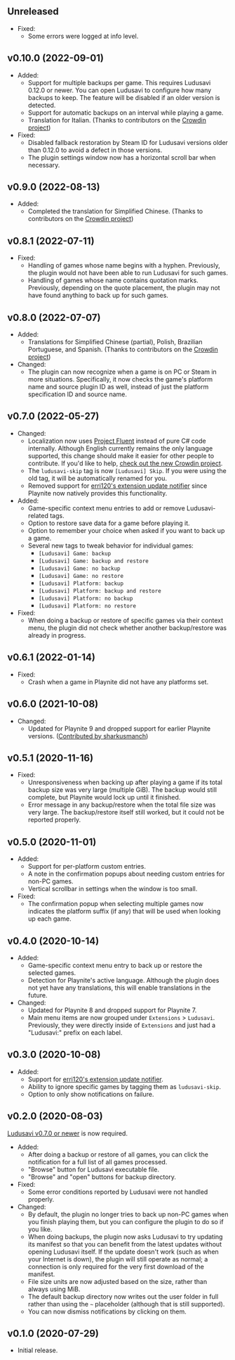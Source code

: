 ## Unreleased

* Fixed:
  * Some errors were logged at info level.

## v0.10.0 (2022-09-01)

* Added:
  * Support for multiple backups per game. This requires Ludusavi 0.12.0 or newer.
    You can open Ludusavi to configure how many backups to keep.
    The feature will be disabled if an older version is detected.
  * Support for automatic backups on an interval while playing a game.
  * Translation for Italian.
    (Thanks to contributors on the [Crowdin project](https://crowdin.com/project/ludusavi-playnite))
* Fixed:
  * Disabled fallback restoration by Steam ID for Ludusavi versions older than
    0.12.0 to avoid a defect in those versions.
  * The plugin settings window now has a horizontal scroll bar when necessary.

## v0.9.0 (2022-08-13)

* Added:
  * Completed the translation for Simplified Chinese.
    (Thanks to contributors on the [Crowdin project](https://crowdin.com/project/ludusavi-playnite))

## v0.8.1 (2022-07-11)

* Fixed:
  * Handling of games whose name begins with a hyphen.
    Previously, the plugin would not have been able to run Ludusavi for such games.
  * Handling of games whose name contains quotation marks.
    Previously, depending on the quote placement, the plugin may not have found
    anything to back up for such games.

## v0.8.0 (2022-07-07)

* Added:
  * Translations for Simplified Chinese (partial), Polish, Brazilian Portuguese, and Spanish.
    (Thanks to contributors on the [Crowdin project](https://crowdin.com/project/ludusavi-playnite))
* Changed:
  * The plugin can now recognize when a game is on PC or Steam in more situations.
    Specifically, it now checks the game's platform name and source plugin ID as well,
    instead of just the platform specification ID and source name.

## v0.7.0 (2022-05-27)

* Changed:
  * Localization now uses [Project Fluent](https://projectfluent.org) instead of pure C# code internally.
    Although English currently remains the only language supported, this change
    should make it easier for other people to contribute. If you'd like to help,
    [check out the new Crowdin project](https://crowdin.com/project/ludusavi-playnite).
  * The `ludusavi-skip` tag is now `[Ludusavi] Skip`.
    If you were using the old tag, it will be automatically renamed for you.
  * Removed support for [erri120's extension update notifier](https://github.com/erri120/Playnite.Extensions)
    since Playnite now natively provides this functionality.
* Added:
  * Game-specific context menu entries to add or remove Ludusavi-related tags.
  * Option to restore save data for a game before playing it.
  * Option to remember your choice when asked if you want to back up a game.
  * Several new tags to tweak behavior for individual games:
    * `[Ludusavi] Game: backup`
    * `[Ludusavi] Game: backup and restore`
    * `[Ludusavi] Game: no backup`
    * `[Ludusavi] Game: no restore`
    * `[Ludusavi] Platform: backup`
    * `[Ludusavi] Platform: backup and restore`
    * `[Ludusavi] Platform: no backup`
    * `[Ludusavi] Platform: no restore`
* Fixed:
  * When doing a backup or restore of specific games via their context menu,
    the plugin did not check whether another backup/restore was already in progress.

## v0.6.1 (2022-01-14)

* Fixed:
  * Crash when a game in Playnite did not have any platforms set.

## v0.6.0 (2021-10-08)

* Changed:
  * Updated for Playnite 9 and dropped support for earlier Playnite versions.
    ([Contributed by sharkusmanch](https://github.com/mtkennerly/ludusavi-playnite/pull/19))

## v0.5.1 (2020-11-16)

* Fixed:
  * Unresponsiveness when backing up after playing a game if its total backup
    size was very large (multiple GiB). The backup would still complete, but
    Playnite would lock up until it finished.
  * Error message in any backup/restore when the total file size was very large.
    The backup/restore itself still worked, but it could not be reported properly.

## v0.5.0 (2020-11-01)

* Added:
  * Support for per-platform custom entries.
  * A note in the confirmation popups about needing custom entries for non-PC games.
  * Vertical scrollbar in settings when the window is too small.
* Fixed:
  * The confirmation popup when selecting multiple games now indicates the
    platform suffix (if any) that will be used when looking up each game.

## v0.4.0 (2020-10-14)

* Added:
  * Game-specific context menu entry to back up or restore the selected games.
  * Detection for Playnite's active language. Although the plugin does not yet
    have any translations, this will enable translations in the future.
* Changed:
  * Updated for Playnite 8 and dropped support for Playnite 7.
  * Main menu items are now grouped under `Extensions` > `Ludusavi`.
    Previously, they were directly inside of `Extensions` and just had
    a "Ludusavi:" prefix on each label.

## v0.3.0 (2020-10-08)

* Added:
  * Support for [erri120's extension update notifier](https://github.com/erri120/Playnite.Extensions#extensions-updater).
  * Ability to ignore specific games by tagging them as `ludusavi-skip`.
  * Option to only show notifications on failure.

## v0.2.0 (2020-08-03)

[Ludusavi v0.7.0 or newer](https://github.com/mtkennerly/ludusavi/releases) is now required.

* Added:
  * After doing a backup or restore of all games, you can click the notification
    for a full list of all games processed.
  * "Browse" button for Ludusavi executable file.
  * "Browse" and "open" buttons for backup directory.
* Fixed:
  * Some error conditions reported by Ludusavi were not handled properly.
* Changed:
  * By default, the plugin no longer tries to back up non-PC games when you
    finish playing them, but you can configure the plugin to do so if you like.
  * When doing backups, the plugin now asks Ludusavi to try updating its manifest
    so that you can benefit from the latest updates without opening Ludusavi itself.
    If the update doesn't work (such as when your Internet is down), the plugin
    will still operate as normal; a connection is only required for the very first
    download of the manifest.
  * File size units are now adjusted based on the size, rather than always using MiB.
  * The default backup directory now writes out the user folder in full rather
    than using the `~` placeholder (although that is still supported).
  * You can now dismiss notifications by clicking on them.

## v0.1.0 (2020-07-29)

* Initial release.
